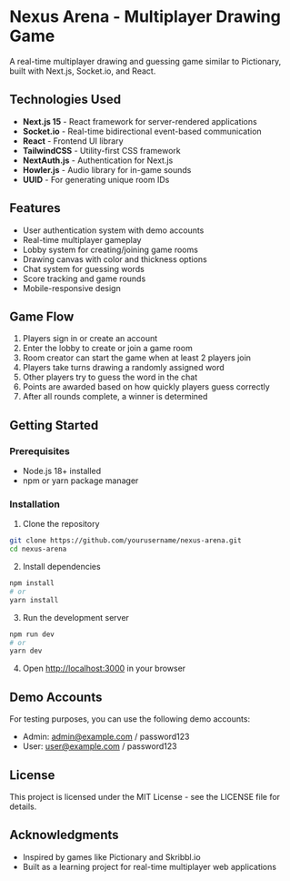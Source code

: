 # Nexus Arena - Multiplayer Drawing Game

A real-time multiplayer drawing and guessing game similar to Pictionary, built with Next.js, Socket.io, and React.

## Technologies Used

- **Next.js 15** - React framework for server-rendered applications
- **Socket.io** - Real-time bidirectional event-based communication
- **React** - Frontend UI library
- **TailwindCSS** - Utility-first CSS framework
- **NextAuth.js** - Authentication for Next.js
- **Howler.js** - Audio library for in-game sounds
- **UUID** - For generating unique room IDs

## Features

- User authentication system with demo accounts
- Real-time multiplayer gameplay
- Lobby system for creating/joining game rooms
- Drawing canvas with color and thickness options
- Chat system for guessing words
- Score tracking and game rounds
- Mobile-responsive design

## Game Flow

1. Players sign in or create an account
2. Enter the lobby to create or join a game room
3. Room creator can start the game when at least 2 players join
4. Players take turns drawing a randomly assigned word
5. Other players try to guess the word in the chat
6. Points are awarded based on how quickly players guess correctly
7. After all rounds complete, a winner is determined

## Getting Started

### Prerequisites

- Node.js 18+ installed
- npm or yarn package manager

### Installation

1. Clone the repository
```bash
git clone https://github.com/yourusername/nexus-arena.git
cd nexus-arena
```

2. Install dependencies
```bash
npm install
# or
yarn install
```

3. Run the development server
```bash
npm run dev
# or
yarn dev
```

4. Open [http://localhost:3000](http://localhost:3000) in your browser

## Demo Accounts

For testing purposes, you can use the following demo accounts:

- Admin: admin@example.com / password123
- User: user@example.com / password123

## License

This project is licensed under the MIT License - see the LICENSE file for details.

## Acknowledgments

- Inspired by games like Pictionary and Skribbl.io
- Built as a learning project for real-time multiplayer web applications
